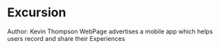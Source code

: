 # Excursion
Author: Kevin Thompson
WebPage advertises a mobile app which helps users record and share their Experiences
